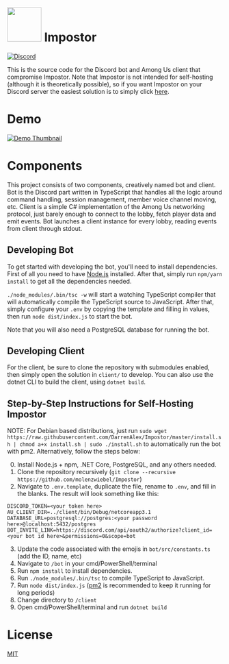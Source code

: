 <h1><img width=80 height=80 src="https://i.imgur.com/bhMk1fO.png"></td>
Impostor</h1>

[![Discord](https://discordapp.com/api/guilds/249481856687407104/widget.png?style=shield)](https://discord.gg/fQk7CHx)

This is the source code for the Discord bot and Among Us client that compromise Impostor. Note that Impostor is not intended for self-hosting (although it is theoretically possible), so if you want Impostor on your Discord server the easiest solution is to simply click [here](https://discord.com/api/oauth2/authorize?client_id=755520374510321745&permissions=21261392&scope=bot).

# Demo

[![Demo Thumbnail](https://i.imgur.com/ZklHo9L.jpeg)](https://streamable.com/i2a5vh)

# Components

This project consists of two components, creatively named bot and client. Bot is the Discord part written in TypeScript that handles all the logic around command handling, session management, member voice channel moving, etc. Client is a simple C# implementation of the Among Us networking protocol, just barely enough to connect to the lobby, fetch player data and emit events. Bot launches a client instance for every lobby, reading events from client through stdout.

## Developing Bot

To get started with developing the bot, you'll need to install dependencies. First of all you need to have [Node.js](https://nodejs.org) installed. After that, simply run `npm/yarn install` to get all the dependencies needed.

`./node_modules/.bin/tsc -w` will start a watching TypeScript compiler that will automatically compile the TypeScript source to JavaScript. After that, simply configure your `.env` by copying the template and filling in values, then run `node dist/index.js` to start the bot.

Note that you will also need a PostgreSQL database for running the bot.

## Developing Client

For the client, be sure to clone the repository with submodules enabled, then simply open the solution in `client/` to develop. You can also use the dotnet CLI to build the client, using `dotnet build`.

## Step-by-Step Instructions for Self-Hosting Impostor

NOTE: For Debian based distributions, just run `sudo wget https://raw.githubusercontent.com/DarrenAlex/Impostor/master/install.sh | chmod a+x install.sh | sudo ./install.sh` to automatically run the bot with pm2. Alternatively, follow the steps below:

0. Install Node.js + npm, .NET Core, PostgreSQL, and any others needed.
1. Clone the repository recursively (`git clone --recursive https://github.com/molenzwiebel/Impostor`)
2. Navigate to `.env.template`, duplicate the file, rename to `.env`, and fill in the blanks. The result will look something like this:
  ```
  DISCORD_TOKEN=<your token here>
  AU_CLIENT_DIR=../client/bin/Debug/netcoreapp3.1
  DATABASE_URL=postgresql://postgres:<your password here>@localhost:5432/postgres
  BOT_INVITE_LINK=https://discord.com/api/oauth2/authorize?client_id=<your bot id here>&permissions=0&scope=bot
  ```
3. Update the code associated with the emojis in `bot/src/constants.ts` (add the ID, name, etc)
4. Navigate to `/bot` in your cmd/PowerShell/terminal
5. Run `npm install` to install dependencies.
6. Run `./node_modules/.bin/tsc` to compile TypeScript to JavaScript.
7. Run `node dist/index.js` ([pm2](https://pm2.keymetrics.io/) is recommended to keep it running for long periods)
8. Change directory to `/client`
9. Open cmd/PowerShell/terminal and run `dotnet build`

# License

[MIT](http://opensource.org/licenses/MIT)
